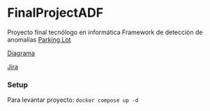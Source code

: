 # FinalProjectADF
Proyecto final tecnólogo en informática Framework de detección de anomalías
[Parking Lot](https://docs.google.com/document/d/1zOSzxRsrPZe7DSr-DHhbfsDFXiPR3SI07RYdtVkiDpQ/edit?tab=t.0#heading=h.yzf6b27f5gn7)

[Diagrama](https://app.diagrams.net/#G1OnaDn2s1fRY0rvP8RLPCqJ3RhfiUmgje#%7B%22pageId%22%3A%2234t6jlsbtPh1E6wETkqf%22%7D)

[Jira](https://braian-granero.atlassian.net/jira/software/projects/KAN/boards/1)


### Setup 

Para levantar proyecto: `docker compose up -d`